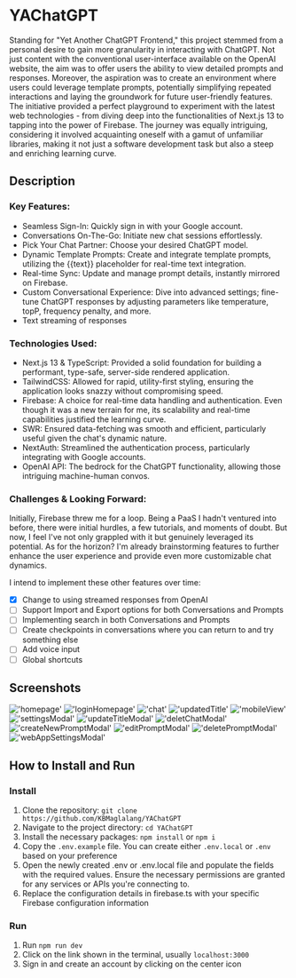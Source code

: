 # YAChatGPT

Standing for "Yet Another ChatGPT Frontend," this project stemmed from a personal desire to gain more granularity in interacting with ChatGPT. Not just content with the conventional user-interface available on the OpenAI website, the aim was to offer users the ability to view detailed prompts and responses. Moreover, the aspiration was to create an environment where users could leverage template prompts, potentially simplifying repeated interactions and laying the groundwork for future user-friendly features. The initiative provided a perfect playground to experiment with the latest web technologies - from diving deep into the functionalities of Next.js 13 to tapping into the power of Firebase. The journey was equally intriguing, considering it involved acquainting oneself with a gamut of unfamiliar libraries, making it not just a software development task but also a steep and enriching learning curve.

## Description

### Key Features:

- Seamless Sign-In: Quickly sign in with your Google account.
- Conversations On-The-Go: Initiate new chat sessions effortlessly.
- Pick Your Chat Partner: Choose your desired ChatGPT model.
- Dynamic Template Prompts: Create and integrate template prompts, utilizing the {{text}} placeholder for real-time text integration.
- Real-time Sync: Update and manage prompt details, instantly mirrored on Firebase.
- Custom Conversational Experience: Dive into advanced settings; fine-tune ChatGPT responses by adjusting parameters like temperature, topP, frequency penalty, and more.
- Text streaming of responses

### Technologies Used:

- Next.js 13 & TypeScript: Provided a solid foundation for building a performant, type-safe, server-side rendered application.
- TailwindCSS: Allowed for rapid, utility-first styling, ensuring the application looks snazzy without compromising speed.
- Firebase: A choice for real-time data handling and authentication. Even though it was a new terrain for me, its scalability and real-time capabilities justified the learning curve.
- SWR: Ensured data-fetching was smooth and efficient, particularly useful given the chat's dynamic nature.
- NextAuth: Streamlined the authentication process, particularly integrating with Google accounts.
- OpenAI API: The bedrock for the ChatGPT functionality, allowing those intriguing machine-human convos.

### Challenges & Looking Forward:

Initially, Firebase threw me for a loop. Being a PaaS I hadn't ventured into before, there were initial hurdles, a few tutorials, and moments of doubt. But now, I feel I've not only grappled with it but genuinely leveraged its potential. As for the horizon? I'm already brainstorming features to further enhance the user experience and provide even more customizable chat dynamics.

I intend to implement these other features over time:

- [x] Change to using streamed responses from OpenAI
- [ ] Support Import and Export options for both Conversations and Prompts
- [ ] Implementing search in both Conversations and Prompts
- [ ] Create checkpoints in conversations where you can return to and try something else
- [ ] Add voice input
- [ ] Global shortcuts

## Screenshots

!['homepage'](doc/1-homepage.PNG)
!['loginHomepage'](doc/2-loginHomepage.PNG)
!['chat'](doc/3-chat.PNG)
!['updatedTitle'](doc/4-updated%20title.PNG)
!['mobileView'](doc/5-mobileView.PNG)
!['settingsModal'](doc/6-chatSettingsModal.PNG)
!['updateTitleModal'](doc/7-updateTitleModal.PNG)
!['deletChatModal'](doc/8-deleteChatModal.PNG)
!['createNewPromptModal'](doc/9-createNewPromptModal.PNG)
!['editPromptModal'](doc/10-editPromptModal.PNG)
!['deletePromptModal'](doc/11-deletePromptModal.PNG)
!['webAppSettingsModal'](doc/12-webAppSettingsModal.PNG)

## How to Install and Run

### Install

1. Clone the repository: `git clone https://github.com/KBMaglalang/YAChatGPT`
2. Navigate to the project directory: `cd YAChatGPT`
3. Install the necessary packages: `npm install` or `npm i`
4. Copy the `.env.example` file. You can create either `.env.local` or `.env` based on your preference
5. Open the newly created .env or .env.local file and populate the fields with the required values. Ensure the necessary permissions are granted for any services or APIs you're connecting to.
6. Replace the configuration details in firebase.ts with your specific Firebase configuration information

### Run

1. Run `npm run dev`
2. Click on the link shown in the terminal, usually `localhost:3000`
3. Sign in and create an account by clicking on the center icon
